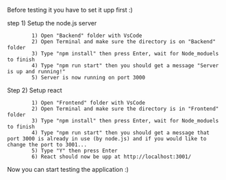 Before testing it you have to set it upp first :)

step 1) Setup the node.js server

            1) Open "Backend" folder with VsCode
            2) Open Terminal and make sure the directory is on "Backend" folder
            3) Type "npm install" then press Enter, wait for Node_moduels to finish
            4) Type "npm run start" then you should get a message "Server is up and running!"
            5) Server is now running on port 3000

Step 2) Setup react

            1) Open "Frontend" folder with VsCode
            2) Open Terminal and make sure the directory is in "Frontend" folder
            3) Type "npm install" then press Enter, wait for Node_moduels to finish
            4) Type "npm run start" then you should get a message that port 3000 is already in use (by node.js) and if you would like to change the port to 3001...
            5) Type "Y" then press Enter
            6) React should now be upp at http://localhost:3001/

Now you can start testing the application :)
